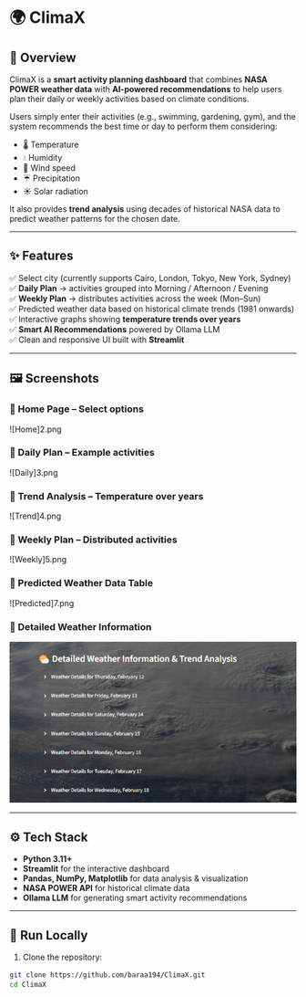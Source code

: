 # 🌍 ClimaX 

## 📖 Overview  
ClimaX is a **smart activity planning dashboard** that combines **NASA POWER weather data** with **AI-powered recommendations** to help users plan their daily or weekly activities based on climate conditions.  

Users simply enter their activities (e.g., swimming, gardening, gym), and the system recommends the best time or day to perform them considering:  
- 🌡️ Temperature  
- 💧 Humidity  
- 💨 Wind speed  
- ☔ Precipitation  
- ☀️ Solar radiation  

It also provides **trend analysis** using decades of historical NASA data to predict weather patterns for the chosen date.  

---

## ✨ Features  
✅ Select city (currently supports Cairo, London, Tokyo, New York, Sydney)  
✅ **Daily Plan** → activities grouped into Morning / Afternoon / Evening  
✅ **Weekly Plan** → distributes activities across the week (Mon–Sun)  
✅ Predicted weather data based on historical climate trends (1981 onwards)  
✅ Interactive graphs showing **temperature trends over years**  
✅ **Smart AI Recommendations** powered by Ollama LLM  
✅ Clean and responsive UI built with **Streamlit**  

---

## 🖼️ Screenshots  

### 🔹 Home Page – Select options  
![Home]2.png

### 🔹 Daily Plan – Example activities  
![Daily]3.png 

### 🔹 Trend Analysis – Temperature over years  
![Trend]4.png 

### 🔹 Weekly Plan – Distributed activities  
![Weekly]5.png

### 🔹 Predicted Weather Data Table  
![Predicted]7.png

### 🔹 Detailed Weather Information  
![Details](https://github.com/baraa194/ClimaX/raw/main/8.png)



---

## ⚙️ Tech Stack  
- **Python 3.11+**  
- **Streamlit** for the interactive dashboard  
- **Pandas, NumPy, Matplotlib** for data analysis & visualization  
- **NASA POWER API** for historical climate data  
- **Ollama LLM** for generating smart activity recommendations  

---

## 🚀 Run Locally  

1. Clone the repository:  
```bash
git clone https://github.com/baraa194/ClimaX.git
cd ClimaX
